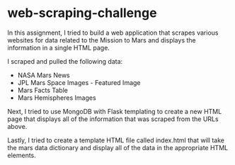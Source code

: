 # web-scraping-challenge

In this assignment, I tried to build a web application that scrapes various websites for data related to the Mission to Mars and displays the information in a single HTML page. 

I scraped and pulled the following data:
- NASA Mars News
- JPL Mars Space Images - Featured Image
- Mars Facts Table
- Mars Hemispheres Images

Next, I tried to use MongoDB with Flask templating to create a new HTML page that displays all of the information that was scraped from the URLs above.

Lastly, I tried to create a template HTML file called index.html that will take the mars data dictionary and display all of the data in the appropriate HTML elements. 